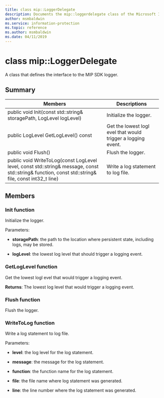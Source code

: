 ```yaml
---
title: class mip::LoggerDelegate 
description: Documents the mip::loggerdelegate class of the Microsoft Information Protection (MIP) SDK.
author: msmbaldwin
ms.service: information-protection
ms.topic: reference
ms.author: msmbaldwin
ms.date: 04/11/2019
---
```


# class mip::LoggerDelegate 
A class that defines the interface to the MIP SDK logger.
  
## Summary
 Members                        | Descriptions                                
--------------------------------|---------------------------------------------
public void Init(const std::string& storagePath, LogLevel logLevel)  |  Initialize the logger.
public LogLevel GetLogLevel() const  |  Get the lowest logl evel that would trigger a logging event.
public void Flush()  |  Flush the logger.
public void WriteToLog(const LogLevel level, const std::string& message, const std::string& function, const std::string& file, const int32_t line)  |  Write a log statement to log file.
  
## Members
  
### Init function
Initialize the logger.

Parameters:  
* **storagePath**: the path to the location where persistent state, including logs, may be stored. 


* **logLevel**: the lowest log level that should trigger a logging event.


  
### GetLogLevel function
Get the lowest logl evel that would trigger a logging event.

  
**Returns**: The lowest log level that would trigger a logging event.
  
### Flush function
Flush the logger.
  
### WriteToLog function
Write a log statement to log file.

Parameters:  
* **level**: the log level for the log statement. 


* **message**: the message for the log statement. 


* **function**: the function name for the log statement. 


* **file**: the file name where log statement was generated. 


* **line**: the line number where the log statement was generated.

